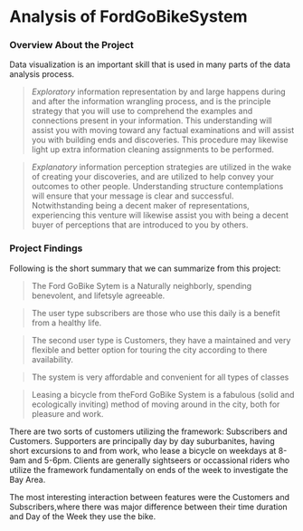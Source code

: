 # Analysis of FordGoBikeSystem

### Overview About the Project
Data visualization is an important skill that is used in many parts of the data analysis process. 
> *Exploratory* information representation by and large happens during and after the information wrangling process, and is the principle strategy that you will use to comprehend the examples and connections present in your information. This understanding will assist you with moving toward any factual examinations and will assist you with building ends and discoveries. This procedure may likewise light up extra information cleaning assignments to be performed.  

> *Explanatory* information perception strategies are utilized in the wake of creating your discoveries, and are utilized to help convey your outcomes to other people. Understanding structure contemplations will ensure that your message is clear and successful. Notwithstanding being a decent maker of representations, experiencing this venture will likewise assist you with being a decent buyer of perceptions that are introduced to you by others.

### Project Findings
Following is the short summary that we can summarize from this project:

>The Ford GoBike Sytem is a Naturally neighborly, spending benevolent, and lifetsyle agreeable.

>The user type subscribers are those who use this daily is a benefit from a healthy life.

>The second user type is Customers, they have a maintained and very flexible and better option for touring the city according to there availability.

>The system is very affordable and convenient for all types of classes

>Leasing a bicycle from theFord GoBike System is a fabulous (solid and ecologically inviting) method of moving around in the city, both for pleasure and work.

There are two sorts of customers utilizing the framework: Subscribers and Customers. Supporters are principally day by day suburbanites, having short excursions to and from work, who lease a bicycle on weekdays at 8-9am and 5-6pm. Clients are generally sightseers or occassional riders who utilize the framework fundamentally on ends of the week to investigate the Bay Area.

The most interesting interaction between features were the Customers and Subscribers,where there was major difference between their time duration and Day of the Week they use the bike.
